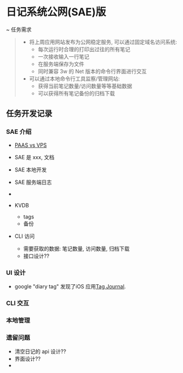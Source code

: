 # 日记系统公网(SAE)版
~ 任务需求
>* 将上周应用网站发布为公网稳定服务, 可以通过固定域名访问系统:
>	* 每次运行时合理的打印出过往的所有笔记
>	* 一次接收输入一行笔记
>	* 在服务端保存为文件
>	* 同时兼容 3w 的 Net 版本的命令行界面进行交互
>* 可以通过本地命令行工具监察/管理网站:
>	* 获得当前笔记数量/访问数量等等基础数据
>	* 可以获得所有笔记备份的归档下载

## 任务开发记录
### SAE 介绍
* [PAAS vs VPS](https://www.quora.com/Should-I-choose-a-VPS-or-a-PAAS-How-to-make-that-decision)
* SAE 是 xxx, 文档
* SAE 本地开发
* SAE 服务端日志
*  

* KVDB
	* tags
	* 备份
* CLI 访问
	* 需要获取的数据: 笔记数量, 访问数量, 归档下载
	* 接口设计??


### UI 设计
* google "diary tag" 发现了iOS 应用[Tag Journal](https://itunes.apple.com/us/app/tag-journal-write-your-diary/id742204884?mt=8).







### CLI 交互



### 本地管理



### 遗留问题
* 清空日记的 api 设计??
* 界面设计??
* 


